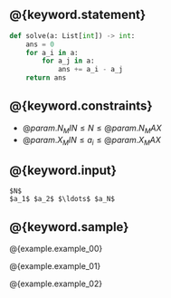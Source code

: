 ## @{keyword.statement}

``` python
def solve(a: List[int]) -> int:
    ans = 0
    for a_i in a:
        for a_j in a:
            ans += a_i - a_j
    return ans
```

## @{keyword.constraints}

- $@{param.N_MIN} \leq N \leq @{param.N_MAX}$
- $@{param.X_MIN} \leq a_i \leq @{param.X_MAX}$

## @{keyword.input}

```
$N$
$a_1$ $a_2$ $\ldots$ $a_N$
```

## @{keyword.sample}

@{example.example_00}

@{example.example_01}

@{example.example_02}
